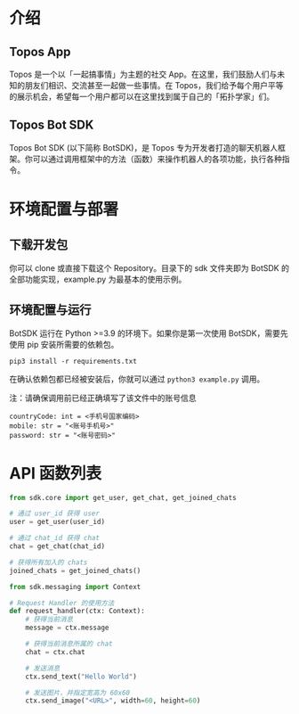 # 介绍
## Topos App

Topos 是一个以「一起搞事情」为主题的社交 App。在这里，我们鼓励人们与未知的朋友们相识、交流甚至一起做一些事情。在 Topos，我们给予每个用户平等的展示机会，希望每一个用户都可以在这里找到属于自己的「拓扑学家」们。

## Topos Bot SDK

Topos Bot SDK (以下简称 BotSDK)，是 Topos 专为开发者打造的聊天机器人框架。你可以通过调用框架中的方法（函数）来操作机器人的各项功能，执行各种指令。

# 环境配置与部署
## 下载开发包

你可以 clone 或直接下载这个 Repository。目录下的 sdk 文件夹即为 BotSDK 的全部功能实现，example.py 为最基本的使用示例。

## 环境配置与运行

BotSDK 运行在 Python >=3.9 的环境下。如果你是第一次使用 BotSDK，需要先使用 pip 安装所需要的依赖包。

```
pip3 install -r requirements.txt
```

在确认依赖包都已经被安装后，你就可以通过 ```python3 example.py``` 调用。

注：请确保调用前已经正确填写了该文件中的账号信息

```
countryCode: int = <手机号国家编码>
mobile: str = "<账号手机号>"
password: str = "<账号密码>"
```

# API 函数列表
```python
from sdk.core import get_user, get_chat, get_joined_chats

# 通过 user_id 获得 user
user = get_user(user_id)

# 通过 chat_id 获得 chat
chat = get_chat(chat_id)

# 获得所有加入的 chats
joined_chats = get_joined_chats()
```

```python
from sdk.messaging import Context

# Request Handler 的使用方法
def request_handler(ctx: Context):
    # 获得当前消息
    message = ctx.message

    # 获得当前消息所属的 chat
    chat = ctx.chat

    # 发送消息
    ctx.send_text("Hello World")

    # 发送图片，并指定宽高为 60x60
    ctx.send_image("<URL>", width=60, height=60)
```